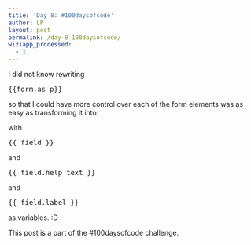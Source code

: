 ```yaml
---
title: 'Day 8: #100daysofcode'
author: LP
layout: post
permalink: /day-8-100daysofcode/
wiziapp_processed:
  - 1
---
```



I did not know rewriting <pre>{{form.as_p}}</pre> so that I could have more control over each of the form elements was as easy as transforming it into:




  with <pre>{{ field }}</pre> and <pre>{{ field.help_text }}</pre> and <pre>{{ field.label }}</pre> as variables.
  :D

This post is a part of the #100daysofcode challenge.
